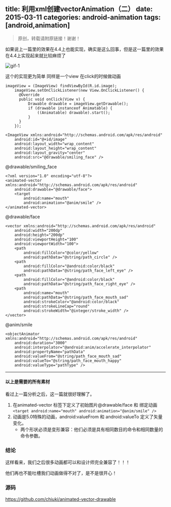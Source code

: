 title: 利用xml创建vectorAnimation（二）
date: 2015-03-11
categories: android-animation
tags: [android,animation]
---

> 原创，转载请附原链接！谢谢！

如果说上一篇里的效果在4.4上也能实现，确实是这么回事，但是这一篇里的效果在4.4上实现起来就比较麻烦了

![gif-1](res/vector-animation-xml-3.gif)

<!-- more -->

这个的实现更为简单 同样是一个view 在click的时候做动画

````
imageView = (ImageView) findViewById(R.id.image);
    imageView.setOnClickListener(new View.OnClickListener() {
      @Override
      public void onClick(View v) {
          Drawable drawable = imageView.getDrawable();
          if (drawable instanceof Animatable) {
              ((Animatable) drawable).start();
          }
      }
    });
````

````
<ImageView xmlns:android="http://schemas.android.com/apk/res/android"
    android:id="@+id/image"
    android:layout_width="wrap_content"
    android:layout_height="wrap_content"
    android:layout_gravity="center"
    android:src="@drawable/smiling_face" />
````

@drawable/smiling_face

````
<?xml version="1.0" encoding="utf-8"?>
<animated-vector xmlns:android="http://schemas.android.com/apk/res/android"
    android:drawable="@drawable/face">
    <target
        android:name="mouth"
        android:animation="@anim/smile" />
</animated-vector>
````

@drawable/face

````
<vector xmlns:android="http://schemas.android.com/apk/res/android"
    android:width="200dp"
    android:height="200dp"
    android:viewportHeight="100"
    android:viewportWidth="100">
    <path
        android:fillColor="@color/yellow"
        android:pathData="@string/path_circle" />
    <path
        android:fillColor="@android:color/black"
        android:pathData="@string/path_face_left_eye" />
    <path
        android:fillColor="@android:color/black"
        android:pathData="@string/path_face_right_eye" />
    <path
        android:name="mouth"
        android:pathData="@string/path_face_mouth_sad"
        android:strokeColor="@android:color/black"
        android:strokeLineCap="round"
        android:strokeWidth="@integer/stroke_width" />
</vector>
````

@anim/smile

````
<objectAnimator xmlns:android="http://schemas.android.com/apk/res/android"
    android:duration="3000"
    android:interpolator="@android:anim/accelerate_interpolator"
    android:propertyName="pathData"
    android:valueFrom="@string/path_face_mouth_sad"
    android:valueTo="@string/path_face_mouth_happy"
    android:valueType="pathType" />
````

----

#### 以上是需要的所有素材

看过上一篇分析之后，这一篇就很好理解了。

1. 在animated-vector 标签下定义了初始图片@drawable/face 和 绑定动画 ` <target android:name="mouth" android:animation="@anim/smile" /> `
2. 动画是5.0特殊的动画，android:valueFrom 和 android:valueTo 定义了矢量变化。
   * 两个形状必须是变形兼容：他们必须是具有相同数目的命令和相同数量的命令参数。
   
### 结论

这样看来，我们之后很多动画都可以和设计师完全兼容了！！！

他们再也不能吐槽我们动画做得不对了，是不是很开心！

### 源码

<https://github.com/chiuki/animated-vector-drawable>